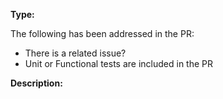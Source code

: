 <!--

Before Pull Request check whether your commits follow this convention

https://github.com/AS-Devs/react-excel-export/blob/master/CONTRIBUTING.md

  * If your PR fix an issue don't forget to update the unit test or add a new one
  * If your PR delivers a new feature, please, provide examples and why such feature should be considered.
  * Update examples whether is required
  * Follow the commit guidelines in order to get a quick approval

Pick one/multiple type, if none apply please suggest one, we might be included it by default

eg: bug / feature

-->

**Type:**

The following has been addressed in the PR:

- There is a related issue?
- Unit or Functional tests are included in the PR

**Description:**

<!-- Resolves #??? -->
